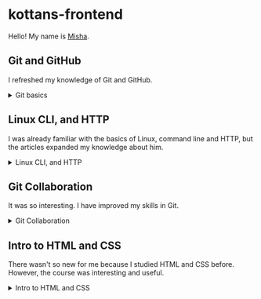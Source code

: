 # kottans-frontend
Hello! My name is [Misha](https://github.com/MishaDerkach). 

## Git and GitHub

I refreshed my knowledge of Git and GitHub.

<details>
<summary>Git basics</summary>

![Udacity course](/task_git_github/image-1.png)
![Learn Git branching](/task_git_github/image-2.png)

</details>

## Linux CLI, and HTTP

I was already familiar with the basics of Linux, command line and HTTP, but the articles expanded my knowledge about him.

<details>
<summary>Linux CLI, and HTTP</summary>

![Linux Survival 1](/task_linux_cli/image-1.png)
![Linux Survival 2](/task_linux_cli/image-2.png)
![Linux Survival 3](/task_linux_cli/image-3.png)
![Linux Survival 4](/task_linux_cli/image-4.png)

</details>

## Git Collaboration

It was so interesting. I have improved my skills in Git.

<details>
<summary>Git Collaboration</summary>

![Git Collaboration](/task_git_collaboration/image-1.png)

</details>

## Intro to HTML and CSS

There wasn't so new for me because I studied HTML and CSS before. However, the course was interesting and useful.

<details>
<summary>Intro to HTML and CSS</summary>

![HTML](/task_html_css_intro/image-1.jpg)
![CSS](/task_html_css_intro/image-2.jpg)

</detatils>